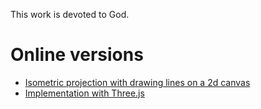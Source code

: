 This work is devoted to God.

# Online versions

* [Isometric projection with drawing lines on a 2d canvas](https://sanjosolutions.github.io/graphical-projection/)
* [Implementation with Three.js](https://sanjosolutions.github.io/graphical-projection/three/public/index.html)
